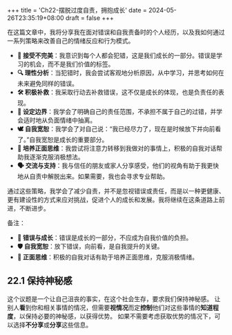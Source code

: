 +++
title = 'Ch22-摆脱过度自责，拥抱成长'
date = 2024-05-26T23:35:19+08:00
draft = false
+++

在这篇文章中，我将分享我在面对错误和自我责备时的个人经历，以及我如何通过一系列策略来改善自己的情绪反应和行为模式。

- **🧐 接受不完美**：我意识到每个人都会犯错，这是我们成长的一部分。错误是学习的机会，而不是我们价值的标签。
- **🔍 理性分析**：当犯错时，我会尝试客观地分析原因，从中学习，并思考如何在未来避免同样的错误。
- **🛠️ 积极补救**：我采取行动去补救错误，这不仅是成长的体现，也是负责任的表现。
- **🚧 设定边界**：我学会了明确自己的责任范围，不承担不属于自己的过错，并学会适时地从负面情绪中抽离。
- **🕊️ 自我宽恕**：我学会了对自己说：“我已经尽力了，现在是时候放下并向前看了。”自我宽恕是成长的重要部分。
- **🌟 培养正面思维**：我尝试将注意力转移到我做对的事情上，积极的自我对话帮助我逐渐克服消极想法。
- **🗣️ 交流与支持**：我与信任的朋友或家人分享感受，他们的视角有助于我更快地从自责中解脱出来。如果需要，我也会寻求专业帮助。

通过这些策略，我学会了减少自责，并不是忽视错误或责任，而是以一种更健康、更有建设性的方式来应对挑战，促进个人的成长和发展。我将继续在这条道路上前进，不断进步。

备注：

- **📝 错误与成长**：错误是成长的一部分，不应成为自我价值的负担。
- **🛡️ 自我宽恕**：放下错误，向前看，是自我提升的关键。
- **🌱 正面思维**：积极的自我对话有助于培养正面思维，克服消极情绪。

## 22.1 保持神秘感

这个议题是一个让自己沮丧的事实，在这个社会生存，要求我们保持神秘感。
让别人**看**到你和相关事情的情况，但需要**视情况**而定**控制**他们对这些事情的**知道程度**，以保持必要的神秘感，以获得优势。
如果不需要考虑获取优势的情况下，可以选择**不分享**或**分享**这些信息。
